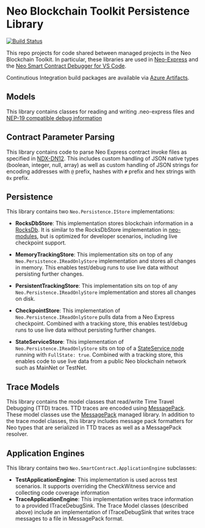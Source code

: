 # Neo Blockchain Toolkit Persistence Library

[![Build Status](https://github.com/ngdenterprise/neo-blockchaintoolkit-library/actions/workflows/push.yml/badge.svg?branch=master)](https://github.com/ngdenterprise/neo-blockchaintoolkit-library/actions/)

This repo projects for code shared between managed projects in the Neo Blockchain Toolkit.
In particular, these libraries are used in [Neo-Express](https://github.com/neo-project/neo-express)
and the [Neo Smart Contract Debugger for VS Code](https://github.com/neo-project/neo-debugger).

Continutious Integration build packages are available via
[Azure Artifacts](https://dev.azure.com/ngdenterprise/Build/_packaging?_a=feed&feed=public).

## Models

This library contains classes for reading and writing .neo-express files and 
[NEP-19 compatible debug information](https://github.com/neo-project/proposals/blob/master/nep-19.mediawiki)

## Contract Parameter Parsing

This library contains code to parse Neo Express contract invoke files as specified
in [NDX-DN12](https://github.com/ngdseattle/design-notes/blob/master/NDX-DN12%20-%20Neo%20Express%20Invoke%20Files.md).
This includes custom handling of JSON native types (boolean, integer, null, array)
as well as custom handling of JSON strings for encoding addresses with `@` prefix,
hashes with `#` prefix and hex strings with `0x` prefix.

## Persistence

This library contains two `Neo.Persistence.IStore` implementations:

* **RocksDbStore**: This implementation stores blockchain information in a
  [RocksDb](https://rocksdb.org/). It is similar to the RocksDbStore implementation in
  [neo-modules](https://github.com/neo-project/neo-modules), but is optimized for
  developer scenarios, including live checkpoint support.

* **MemoryTrackingStore**: This implementation sits on top of any `Neo.Persistence.IReadOnlyStore`
  implementation and stores all changes in memory. This enables test/debug runs to
  use live data without persisting further changes.

* **PersistentTrackingStore**: This implementation sits on top of any `Neo.Persistence.IReadOnlyStore`
  implementation and stores all changes on disk.

* **CheckpointStore**: This implementation of `Neo.Persistence.IReadOnlyStore` pulls data
  from a Neo Express checkpoint. Combined with a tracking store, this enables test/debug runs to
  use live data without persisting further changes.

* **StateServiceStore**: This implementation of `Neo.Persistence.IReadOnlyStore` sits
  on top of a [StateService node](https://github.com/neo-project/neo-modules/tree/master/src/StateService)
  running with `FullState: true`. Combined with a tracking store, this enables code to use live
  data from a public Neo blockchain network such as MainNet or TestNet.


## Trace Models

This library contains the model classes that read/write Time Travel Debugging (TTD) traces.
TTD traces are encoded using [MessagePack](https://msgpack.org/). These model classes
use the [MessagePack](https://github.com/neuecc/MessagePack-CSharp) managed library.
In addition to the trace model classes, this library includes message pack formatters for
Neo types that are serialized in TTD traces as well as a MessagePack resolver.

## Application Engines

This library contains two `Neo.SmartContract.ApplicationEngine` subclasses:

* **TestApplicationEngine**: This implementation is used across test scenarios. It supports
  overriding the CheckWitness service and collecting code coverage information
* **TraceApplicationEngine**: This implementation writes trace information to a provided
  ITraceDebugSink. The Trace Model classes (described above) include an implementation of
  ITraceDebugSink that writes trace messages to a file in MessagePack format. 
